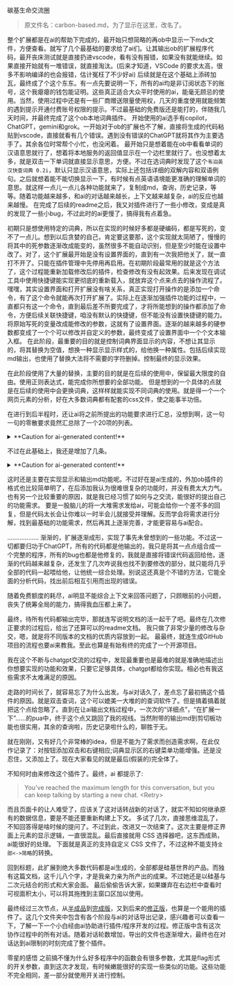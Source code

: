 
碳基生命交流圈

> 原文件名：carbon-based.md，为了显示在这里，改名了。

整个扩展都是在ai的帮助下完成的，最开始只想简略的再ob中显示一下mdx文件，方便查看。就写了几个最基础的要求给了ai们。让其输出ob的扩展程序代码，最开丧床测试就是直接扔进vscode，看有没有报错，如果没有就能继续。如果直接开始就有一堆错误，就直接淘汰。(后来才知道，VSCode 的要求太高，很多不影响编译的也会报错，估计冤枉了不少好ai)
后续就是在这个基础上添砖加瓦，最终成了个这个东东。有一点先要说明一下，所有的ai均是非订阅状态下的账号，这个我瘪瘪的钱包能证明。这些真正适合大众平时使用的ai，能毫无顾忌的使用。当然，使用过程中还是有一些厂商赠送限量使用权，几天的重度使用就能频繁的遇到提示开通付费账号权限的提示。不过最基础的免费版还是能打的，伴随我几天时间，并最终完成了这个ob本地词典插件。
开始使用的ai选手有copilot，ChatGPT，gemini和grok。一开始对于ob的扩展也不了解，直接将生成的代码粘贴到vscode，直接就看有几个错误。遇到没有错误的ChatGPT就将其作为主要选手了。其余各位时常帮个小忙，也没闲着。
最开始只是想着能在ob中看看单词的汉语意思就行了，想着将本地服务的返回值显示在一个边栏里就行了。也没想着太多，就是双击一下单词就直接显示意思，方便。不过在选词典时发现了这个`韦泊英汉快查词典 0.2i`，默认只显示汉语意思，实际上还包括详细的双解内容和双语例句。之后就想着能不能切换显示一下，有时候有点英语语境能更准确的理解单词的意思。就这样一点儿一点儿各种功能就来了，复制成md，查询，历史记录，等等。随着功能越来越多，和ai的对话越来越长，上下文越来越复杂，ai的反应也越来越慢。
在完成了后续的readme之后，我又对插件进行了一些小修改，变成是真的发现了一些小bug，不过此时的ai更慢了，搞得我有点着急。

初期只是想使用特定的词典，所以在实现的时候好多都是硬编码，都是写死的，变不了一点儿。想到以后贪婪的自己，肯定要这要那，这个实现就太简陋了，慢慢的将其中的死参数逐渐改成能变的，虽然很多不能自动识别，但是至少时能在设置中改了。对了，这个扩展最开始是没有设置界面的，直到有一次我把他关了，就一直打不开了。只能在插件管理中先停用再启用。在初期阶段最常用的就是这个方法了，这个过程能重新加载修改后的插件，检查修改有没有起效果。后来发现在调试工具中使用快捷键能实现更彻底的重新载入，就放弃这个点来点去的操作流程了。
嘿嘿，其实设置界面和打开扩展没有啥关系，真正实现打开操作的是添加一个命令，有了这个命令就能再次打开扩展了。实际上在逐渐加强插件功能的过程中，一直都只有这一个命令，直到最后差不所要完成了，才将所能想到的操作都添加了命令，方便后续关联快捷键，咱没有默认的快捷键，但不能没有设置快捷键的能力。
将原始写死的变量改成能修改的参数，这就有了设置界面。逐渐的越来越多的硬参数都变成了一个个可以修改并自定义的参数，最终变成了设置界面中一个个文本输入框。
在此阶段，最重要的目的就是控制词典界面显示的内容，不想让其显示的，将其替换为空值，想换一种显示显示样式的，给他换一种属性。包括后续实现md输出，也使用了替换大法将不需要的字符删掉。控制最终的显示效果。

在此阶段使用了大量的替换，主要的目的就是在后续的使用中，保留最大限度的自由。使用正则表达式，能完成你所想要的全部功能。
但是想到的一个具体的点就是在后续的使用中会更换词典，这样样就能实现不同词典的使用。就是得一个一个网页元素的分析，好在大多数词典都有配套的css文件，使之能事半功倍。

在进行到后半程时，还让ai将之前所提出的功能要求进行汇总，没想到啊，这一句一句的零散要求竟然汇总除了一个20项的列表。

<details>
  <summary>**Caution for ai-generated content!**</summary>

> **输出结果**
>
>|功能编号| 功能描述                                                                            |
>| ------ | ------------------------------------------------------------------------------- |
>| **1**  | 插件加载后，**自动在右栏打开一个视图**（类型为 `local-dict-viewer`）                                  |
>| **2**  | 支持在编辑器中 **双击选中单词** 触发查词请求                                                       |
>| **3**  | 查询接口为本地服务：`http://localhost:2628/api/query/WM/{word}`，**返回 HTML**               |
>| **4**  | 原始 HTML 内容直接显示在右栏中（**不转 Markdown**，保留样式结构）                                      |
>| **5**  | 显示区域支持 **文字选中复制、滚动查看**，不被按钮遮挡                                                   |
>| **6**  | 显示区域顶部有两个固定按钮：**“复制全部”** 和 **“复制简略”**，始终可见，不随滚动移动                               |
>| **7**  | 点击 “复制全部”：将原始 HTML → Markdown，做简单文本清理 → 复制到剪贴板                                  |
>| **8**  | 点击 “复制简略”：将 HTML 按预设的 CSS 规则简化（去掉 `display:none` 的元素）→ Markdown → 清理文本 → 复制到剪贴板 |
>| **9**  | HTML 简化逻辑 **精确模拟** CSS 中的隐藏选择器逻辑（如：`.sblocks~.dros`、`.mw_zh~.un_text .mw_zh`）   |
>| **10** | 渲染区域使用统一样式类名 `.local-dict-html` 包裹，方便控制样式与布局                                    |
>| **11** | 不使用内联样式（如 `<style>` 标签）污染 HTML，统一清理后输出                                          |
>| **12** | 插件样式使用 `styles.css` 中定义的类控制：按钮样式、固定顶部、内容样式等                                     |
>| **13** | 关闭右栏后，插件仍可通过插件重新激活视图（右栏保持唯一、可重复使用）                                              |
>| **14** | 所有 TypeScript 编译、Rollup 打包可正常通过，无语法或类型错误                                        |
>| **15** | 插件支持 Obsidian 的热重载机制，开发时可启用“开发者模式”快速调试                                          |
>| **16** | 插件结构标准，包含完整 `manifest.json`，遵循 Obsidian 插件规范                                    |
>| **17** | 使用 `Turndown` 将 HTML 转 Markdown（用于复制功能）                                         |
>| **18** | 插件可独立运行，无需外部服务，只依赖本地提供的词典 HTTP 接口                                               |
>| **19** | 渲染区域可控制空白字符与段落间距，避免过多空行或行距异常                                                    |
>| **20** | 插件使用现代 Obsidian API，确保兼容性（minAppVersion ≥ 0.15.0）                               |
>
</details>

不过在此基础上，我还是增加了几条。

<details>
  <summary>**Caution for ai-generated content!**</summary>

> **输出结果**（后几条是我自己加的）
>
>在 windows 下，帮我写一个 obsidian 扩展，实现以下功能
>功能描述
>
> 1. 插件加载后，**自动在右栏打开一个视图**（类型为 `local-dict-viewer`）
> 2. 支持在编辑器中 **双击选中单词** 触发查词请求
> 3. 查询接口为本地服务：`http://localhost:2628/api/query/WM/{word}`，**返回 HTML**
> 4. 原始 HTML 内容直接显示在右栏中,html 中有css style部分，需要去掉,（**不转 Markdown**，保留样式结构）
> 5. 显示区域支持 **文字选中复制、滚动查看**，不被按钮遮挡
> 6. 显示区域顶部有两个固定按钮：**“复制全部”** 和 **“复制简略”**，始终可见，不随滚动移动
> 7. 点击 “复制全部”：将原始 HTML → Markdown，做简单文本清理 → 复制到剪贴板
> 8. 点击 “复制简略”：将 HTML 按预设的 CSS 规则简化（去掉 `display:none` 的元素）→ Markdown → 清理文本
> 9. HTML 简化逻辑 **精确模拟** CSS 中的隐藏选择器逻辑（如：`.sblocks~.dros`、`.mw_zh~.un_text .mw_zh`）
> 10. 渲染区域使用统一样式类名 `.local-dict-html` 包裹，方便控制样式与布局
> 11. 不使用内联样式（如 `<style>` 标签）污染 HTML，统一清理后输出
> 12. 插件样式使用 `styles.css` 中定义的类控制：按钮样式、固定顶部、内容样式等
> 13. 关闭右栏后，插件仍可通过插件重新激活视图（右栏保持唯一、可重复使用）
> 14. 所有 TypeScript 编译、Rollup 打包可正常通过，无语法或类型错误
> 15. 插件支持 Obsidian 的热重载机制，开发时可启用“开发者模式”快速调试
> 16. 插件结构标准，包含完整 `manifest.json`，遵循 Obsidian 插件规范
> 17. 使用 `Turndown` 将 HTML 转 Markdown（用于复制功能）
> 18. 插件可独立运行，无需外部服务，只依赖本地提供的词典 HTTP 接口
> 19. 渲染区域可控制空白字符与段落间距，避免过多空行或行距异常
> 20. 插件使用现代 Obsidian API，确保兼容性（minAppVersion ≥ 0.15.0）
> 21. 定义在右边栏的图标，从ob图标库中选取
> 22. 屏蔽右边栏中的双击事件，让其还能选择
> 23. 在返回html结果中检查div class="article-block" 下，是否含有一个类似`<a href="/api/query/WM/wall">wall</a>`的连接，只查找div class="article-block"前三个字元素即可，如果存在，则说明需要进一步查询，将`<a>`中的词作为新的查询词，查询，并显示改新词的查询结果
> 24. 添加一个命令用于手动唤出右边栏视图
> 25. 在顶部添加一个按钮‘显示简略’,按下去后显示“显示全部” 按下显示简略后,将html中的 .hidden_text , .vis_w, .uro_def, .def_labels , .sblocks~.dros , .collapsed .collapsible , .mw_zh~.un_text .mw_zh , 几种元素隐藏,注意几个特殊的选择器关系, 按下“显示全部”后则显示没有隐藏前的html
> css 文件内容为
>
> ```
>    hidden_text ,
>    vis_w,
>    uro_def,
>    def_labels ,
>    sblocks~.dros ,
>    collapsed .collapsible ,
>    mw_zh~.un_text .mw_zh {
>       display: none;
> ```
>
> 26. 生成设置页面，主要包含一个文本输入框，默认值是`WM`。接受新的值使之替换本地服务连接中的 wm
> 27. 给出全部需要的文件
>
</details>

这时还是主要在实现显示和输出md功能呢。不过好在是ai生成的，外加ob插件的格式也比较简单明了，在后添加我认为很难很复杂的功能时，并没有费太大力气。也有另一个比较重要的原因，就是我已经习惯了如何与之交流，能很好的提出自己的功能需求。
要是一股脑儿的将一大堆需求发给ai，可能会给你一个差不多的回复，但是代码太长会让你难以一时半会儿就接受并理解。反而学会将需求进行分解，找到最基础的功能需求，然后再其上逐渐完善，才能更容易与ai配合。

………………
渐渐的，扩展逐渐成形，实现了事先未曾想到的一些功能。不过这一切都要归功于ChatGPT，所有的代码都是他输出的，我只是将其一点点组合成一个完整的程序，所有的bug也都是他修复的，我就是直接将错误代码返回给他，逐渐的代码越来越复杂，还发生了几次咋说我也找不到要修改的部分，就只能将几乎全部的代码一起喂给他，让他统一综合处理。别说这还真是个不错的方法，它能全面的分析代码，找出前后相互引用而出现的错误。

随着免费额度的耗尽，ai明显不能综合上下文来回答问题了，只顾眼前的小问题，丧失了统筹全局的能力，搞得我血压都上来了。

最终，待所有代码都输出完毕，那就连写说明文档的活一起干了吧。最终在几次修正要求的过程后，给出了还算可以的readme文档。
我只做了非常少量的修改与杂交，嗯，就是将不同版本的文档的优质内容放到一起。
最最终，就连生成GitHub项目的流程也要ai来教我。至此也算是有始有终的完成了一个开源项目。

我在这个不断与chatgpt交流的过程中，发现最重要也是最难的就是准确地描述出你想要实现的功能和效果，只要它足够具体，chatgpt都给你实现。相必也有我这些需求不太难满足的原因。

走路的时间长了，就容易忘了为什么出发。与ai对话久了，差点忘了最初搞这个插件的原因。就是双击查词，这个可以媲美一大堆的的查词软件了。但是搞着搞着就把这个点给忽略了。直到在让ai输出文档过程中，一次次的“详细点”，“在扩展一下”……的pua中，终于这个点又跳回了我的视线。当然附带的输出md到剪切板功能也很实用，其余的查询啦，历史记录啦什么的，聊胜于无。

就在刚刚，又有好几个非常棒的idea，但是不能为了需求而创造需求啊，在此仅作记录了：对按钮添加双击和右键相应;词典显示区的右键菜单功能增强。还是没忍住，又添加上了。现在大家看见的就是最后(假装的)完全体了。

不知何时由来修改这个插件了。最终，ai 都提示了:

> You've reached the maximum length for this conversation, but you can keep talking by starting a new chat.
> \<Retry\>

而且页面卡的让人难受了，应该关了这对话转战新的对话了，就实不知如何继承原有的数据信息，要是不能还要重新构建上下文。
多试了几次，直接思维混乱了，不知回答得是啥时候的提问了。不过到此，改进又一次结束了。这次主要是修正界面上元素的显示逻辑，一直很混乱。最后直接就用 CSS 选择器吧，这东西成熟，ai能很好的处理。
下面就是真正的支持自定义 CSS 文件了，不过这种不能支持`全部<->简略`的转换。

回到标题，此扩展到绝大多数代码都是ai生成的，全部都是硅基世界的产品。而独有这篇文档，这千儿八个字，才是我亲力亲为所产出的成果。不过她还是以硅基与二次元结合的形式和大家会面。
最后偷偷告诉大家，如果嫌弃在右边栏中查看时可视面积太小，可以将其拖拽到主窗口区加以使用。

最终经过三次节点，从[半成品](chat/half)到[完成版](chat/final)，又到后来的[修正版](chat/revised)，也算是一个能用的插件了。这几个文件夹中包含有各个阶段与ai的对话导出记录，感兴趣者可以查看一下，了解一下一个小白经由ai协助进行插件/程序开发的过程。修正版中含有这次协作过程中的所有对话。随着对话轮数增加，导出的文件也逐渐增大，最终也在对话达到ai限制的时刻完成了整个插件。

零星的感悟
之前搞不懂为什么好多程序中的函数会有很多参数，尤其是flag形式的开关参数，直到这次才发现，有时候嫩能很好的实现一些类似的功能。这些功能不完全相同，差一部分就使用开关进行控制。
